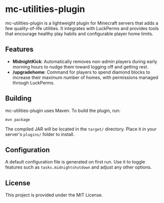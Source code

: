# mc-utilities-plugin

mc-utilities-plugin is a lightweight plugin for Minecraft servers that adds a few quality-of-life utilities. It integrates with LuckPerms and provides tools that encourage healthy play habits and configurable player home limits.

## Features
- **MidnightKick**: Automatically removes non-admin players during early morning hours to nudge them toward logging off and getting rest.
- **/upgradehome**: Command for players to spend diamond blocks to increase their maximum number of homes, with permissions managed through LuckPerms.

## Building
mc-utilities-plugin uses Maven. To build the plugin, run:

```
mvn package
```

The compiled JAR will be located in the `target/` directory. Place it in your server's `plugins/` folder to install.

## Configuration
A default configuration file is generated on first run. Use it to toggle features such as `tasks.midnightshutdown` and adjust any other options.

## License
This project is provided under the MIT License.
